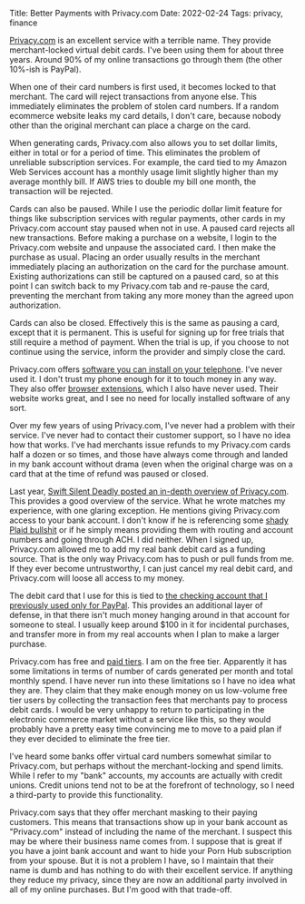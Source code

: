 Title: Better Payments with Privacy.com
Date: 2022-02-24
Tags: privacy, finance

[Privacy.com](https://privacy.com) is an excellent service with a terrible name. They provide merchant-locked virtual debit cards. I've been using them for about three years. Around 90% of my online transactions go through them (the other 10%-ish is PayPal).

When one of their card numbers is first used, it becomes locked to that merchant. The card will reject transactions from anyone else. This immediately eliminates the problem of stolen card numbers. If a random ecommerce website leaks my card details, I don't care, because nobody other than the original merchant can place a charge on the card.

When generating cards, Privacy.com also allows you to set dollar limits, either in total or for a period of time. This eliminates the problem of unreliable subscription services. For example, the card tied to my Amazon Web Services account has a monthly usage limit slightly higher than my average monthly bill. If AWS tries to double my bill one month, the transaction will be rejected.

Cards can also be paused. While I use the periodic dollar limit feature for things like subscription services with regular payments, other cards in my Privacy.com account stay paused when not in use. A paused card rejects all new transactions. Before making a purchase on a website, I login to the Privacy.com website and unpause the associated card. I then make the purchase as usual. Placing an order usually results in the merchant immediately placing an authorization on the card for the purchase amount. Existing authorizations can still be captured on a paused card, so at this point I can switch back to my Privacy.com tab and re-pause the card, preventing the merchant from taking any more money than the agreed upon authorization.

Cards can also be closed. Effectively this is the same as pausing a card, except that it is permanent. This is useful for signing up for free trials that still require a method of payment. When the trial is up, if you choose to not continue using the service, inform the provider and simply close the card.

Privacy.com offers [software you can install on your telephone](https://play.google.com/store/apps/details?id=com.privacy.pay). I've never used it. I don't trust my phone enough for it to touch money in any way. They also offer [browser extensions](https://addons.mozilla.org/en-US/firefox/addon/pay-by-privacy-com/), which I also have never used. Their website works great, and I see no need for locally installed software of any sort.

Over my few years of using Privacy.com, I've never had a problem with their service. I've never had to contact their customer support, so I have no idea how that works. I've had merchants issue refunds to my Privacy.com cards half a dozen or so times, and those have always come through and landed in my bank account without drama (even when the original charge was on a card that at the time of refund was paused or closed.

Last year, [Swift Silent Deadly posted an in-depth overview of Privacy.com](https://swiftsilentdeadly.com/eliminate-online-credit-card-theft-privacy-com/). This provides a good overview of the service. What he wrote matches my experience, with one glaring exception. He mentions giving Privacy.com access to your bank account. I don't know if he is referencing some [shady Plaid bullshit](https://drewdevault.com/2022/02/19/Plaid-is-an-evil-nightmare-product.html) or if he simply means providing them with routing and account numbers and going through ACH. I did neither. When I signed up, Privacy.com allowed me to add my real bank debit card as a funding source. That is the only way Privacy.com has to push or pull funds from me. If they ever become untrustworthy, I can just cancel my real debit card, and Privacy.com will loose all access to my money.

The debit card that I use for this is tied to [the checking account that I previously used only for PayPal](/2015/12/proxy/). This provides an additional layer of defense, in that there isn't much money hanging around in that account for someone to steal. I usually keep around $100 in it for incidental purchases, and transfer more in from my real accounts when I plan to make a larger purchase.

Privacy.com has free and [paid tiers](https://privacy.com/pricing). I am on the free tier. Apparently it has some limitations in terms of number of cards generated per month and total monthly spend. I have never run into these limitations so I have no idea what they are. They claim that they make enough money on us low-volume free tier users by collecting the transaction fees that merchants pay to process debit cards. I would be very unhappy to return to participating in the electronic commerce market without a service like this, so they would probably have a pretty easy time convincing me to move to a paid plan if they ever decided to eliminate the free tier.

I've heard some banks offer virtual card numbers somewhat similar to Privacy.com, but perhaps without the merchant-locking and spend limits. While I refer to my "bank" accounts, my accounts are actually with credit unions. Credit unions tend not to be at the forefront of technology, so I need a third-party to provide this functionality.

Privacy.com says that they offer merchant masking to their paying customers. This means that transactions show up in your bank account as "Privacy.com" instead of including the name of the merchant. I suspect this may be where their business name comes from. I suppose that is great if you have a joint bank account and want to hide your Porn Hub subscription from your spouse. But it is not a problem I have, so I maintain that their name is dumb and has nothing to do with their excellent service. If anything they reduce my privacy, since they are now an additional party involved in all of my online purchases. But I'm good with that trade-off.
